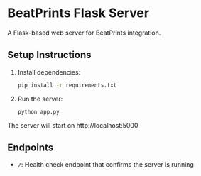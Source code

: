 # BeatPrints Flask Server

A Flask-based web server for BeatPrints integration.

## Setup Instructions

1. Install dependencies:
   ```bash
   pip install -r requirements.txt
   ```

2. Run the server:
   ```bash
   python app.py
   ```

The server will start on http://localhost:5000

## Endpoints

- `/`: Health check endpoint that confirms the server is running
